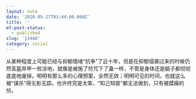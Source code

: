 ```yaml
---
layout: note
date: '2020-05-27T03:44:00.000Z'
title: ''
mf-post-status:
  - published
slug: '13440'
category: social
---
```

从某种程度上可能已经与抑郁情绪“抗争”了近十年，但是在抑郁侵袭过来的时候仍然丢盔弃甲一败涂地，就像是被施了符咒下了蛊一样，不管是身体还是脑子都彻彻底底地废掉。明明有那么多的心理预案，全然无效；明明可见的时间，也就这么被“谋杀”得无影无踪。也许终究是太笨，“知己知彼”都无法做到，只有被蹂躏的份。
